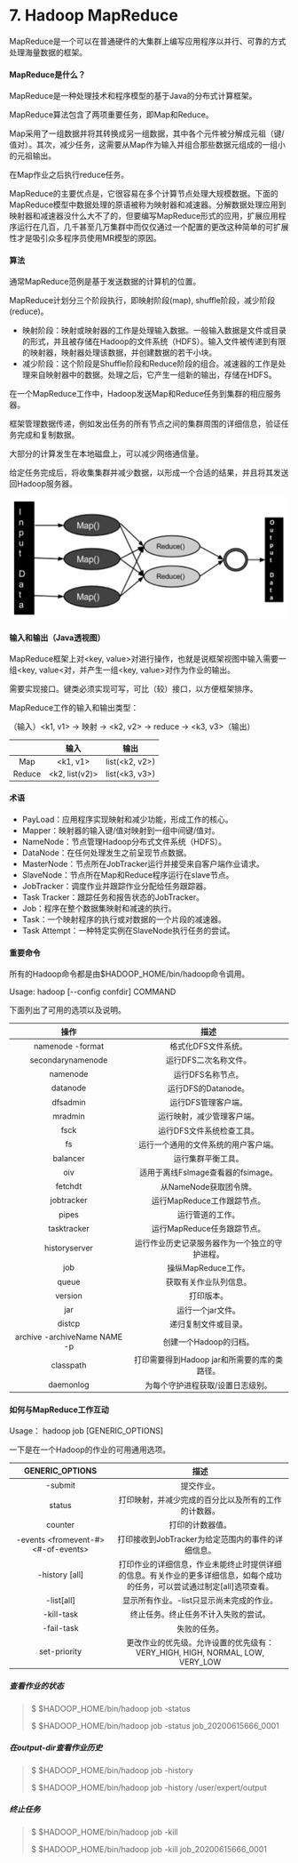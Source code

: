 # 7. Hadoop MapReduce

MapReduce是一个可以在普通硬件的大集群上编写应用程序以并行、可靠的方式处理海量数据的框架。

#### MapReduce是什么？

MapReduce是一种处理技术和程序模型的基于Java的分布式计算框架。

MapReduce算法包含了两项重要任务，即Map和Reduce。

Map采用了一组数据并将其转换成另一组数据，其中各个元件被分解成元祖（键/值对）。其次，减少任务，这需要从Map作为输入并组合那些数据元组成的一组小的元祖输出。

在Map作业之后执行reduce任务。

MapReduce的主要优点是，它很容易在多个计算节点处理大规模数据。下面的MapReduce模型中数据处理的原语被称为映射器和减速器。分解数据处理应用到映射器和减速器没什么大不了的，但要编写MapReduce形式的应用，扩展应用程序运行在几百，几千甚至几万集群中而仅仅通过一个配置的更改这种简单的可扩展性才是吸引众多程序员使用MR模型的原因。

#### 算法

通常MapReduce范例是基于发送数据的计算机的位置。

MapReduce计划分三个阶段执行，即映射阶段(map), shuffle阶段，减少阶段(reduce)。

- 映射阶段：映射或映射器的工作是处理输入数据。一般输入数据是文件或目录的形式，并且被存储在Hadoop的文件系统（HDFS）。输入文件被传递到有限的映射器，映射器处理该数据，并创建数据的若干小块。
- 减少阶段：这个阶段是Shuffle阶段和Reduce阶段的组合。减速器的工作是处理来自映射器中的数据。处理之后，它产生一组新的输出，存储在HDFS。

在一个MapReduce工作中，Hadoop发送Map和Reduce任务到集群的相应服务器。

框架管理数据传递，例如发出任务的所有节点之间的集群周围的详细信息，验证任务完成和复制数据。

大部分的计算发生在本地磁盘上，可以减少网络通信量。

给定任务完成后，将收集集群并减少数据，以形成一个合适的结果，并且将其发送回Hadoop服务器。

![image-20200615141043783](https://raw.githubusercontent.com/MachineGunLin/markdown_pics/master/img/20200615153527.png)

#### 输入和输出（Java透视图）

MapReduce框架上对<key, value>对进行操作，也就是说框架视图中输入需要一组<key, value<对，并产生一组<key, value>对作为作业的输出。

需要实现接口。键类必须实现可写，可比（较）接口，以方便框架排序。

MapReduce工作的输入和输出类型：

（输入）<k1, v1> -> 映射 -> <k2, v2> -> reduce -> <k3, v3>（输出）

|        |      输入      |      输出      |
| :----: | :------------: | :------------: |
|  Map   |    <k1, v1>    | list(<k2, v2>) |
| Reduce | <k2, list(v2)> | list(<k3, v3>) |

#### 术语

- PayLoad：应用程序实现映射和减少功能，形成工作的核心。
- Mapper：映射器的输入键/值对映射到一组中间键/值对。
- NameNode：节点管理Hadoop分布式文件系统（HDFS）。
- DataNode：在任何处理发生之前呈现节点数据。
- MasterNode：节点所在JobTracker运行并接受来自客户端作业请求。
- SlaveNode：节点所在Map和Reduce程序运行在slave节点。
- JobTracker：调度作业并跟踪作业分配给任务跟踪器。
- Task Tracker：跟踪任务和报告状态的JobTracker。
- Job：程序在整个数据集映射和减速的执行。
- Task：一个映射程序的执行或对数据的一个片段的减速器。
- Task Attempt：一种特定实例在SlaveNode执行任务的尝试。

#### 重要命令

所有的Hadoop命令都是由$HADOOP_HOME/bin/hadoop命令调用。

Usage: hadoop [--config confdir] COMMAND

下面列出了可用的选项以及说明。

|             操作             |                      描述                      |
| :--------------------------: | :--------------------------------------------: |
|       namenode -format       |              格式化DFS文件系统。               |
|      secondarynamenode       |             运行DFS二次名称文件。              |
|           namenode           |               运行DFS名称节点。                |
|           datanode           |              运行DFS的Datanode。               |
|           dfsadmin           |              运行DFS管理客户端。               |
|           mradmin            |           运行映射，减少管理客户端。           |
|             fsck             |           运行DFS文件系统检查工具。            |
|              fs              |      运行一个通用的文件系统的用户客户端。      |
|           balancer           |               运行集群平衡工具。               |
|             oiv              |       适用于离线Fslmage查看器的fsimage。       |
|           fetchdt            |             从NameNode获取团令牌。             |
|          jobtracker          |          运行MapReduce工作跟踪节点。           |
|            pipes             |                运行管道的工作。                |
|         tasktracker          |          运行MapReduce任务跟踪节点。           |
|        historyserver         | 运行作业历史记录服务器作为一个独立的守护进程。 |
|             job              |              操纵MapReduce工作。               |
|            queue             |             获取有关作业队列信息。             |
|           version            |                   打印版本。                   |
|          jar <jar>           |               运行一个jar文件。                |
|  distcp <srcurl> <desturl>   |              递归复制文件或目录。              |
| archive -archiveName NAME -p |             创建一个Hadoop的归档。             |
|          classpath           |  打印需要得到Hadoop jar和所需要的库的类路径。  |
|          daemonlog           |       为每个守护进程获取/设置日志级别。        |

#### 如何与MapReduce工作互动

Usage： hadoop job [GENERIC_OPTIONS]

一下是在一个Hadoop的作业的可用通用选项。

|               GENERIC_OPTIONS                |                             描述                             |
| :------------------------------------------: | :----------------------------------------------------------: |
|              -submit <job-file>              |                          提交作业。                          |
|               status <job-id>                |     打印映射，并减少完成的百分比以及所有的工作的计数器。     |
| counter <job-id>  <group-name> <countername> |                       打印的计数器值。                       |
| -events <job-id> <fromevent-#> <#-of-events> |      打印接收到JobTracker为给定范围内的事件的详细信息。      |
|        -history [all] <jobOutputDir>         | 打印作业的详细信息，作业未能终止时提供详细的信息。有关作业的更多详细信息，如每个成功的任务，可以尝试通过制定[all]选项查看。 |
|                  -list[all]                  |          显示所有作业。-list只显示尚未完成的作业。           |
|             -kill-task <task-id>             |             终止任务。终止任务不计入失败的尝试。             |
|             -fail-task <task-id>             |                         失败的任务。                         |
|       set-priority <job-id> <priority>       | 更改作业的优先级。允许设置的优先级有：VERY_HIGH, HIGH, NORMAL, LOW, VERY_LOW |

##### 查看作业的状态

> $ $HADOOP_HOME/bin/hadoop job -status <job-id>
>
> $ $HADOOP_HOME/bin/hadoop job -status job_20200615666_0001

##### 在output-dir查看作业历史

> $ $HADOOP_HOME/bin/hadoop job -history <dir-name>
>
> $ $HADOOP_HOME/bin/hadoop job -history /user/expert/output

##### 终止任务

> $ $HADOOP_HOME/bin/hadoop job -kill <job-id>
>
> $ $HADOOP_HOME/bin/hadoop job -kill job_20200615666_0001